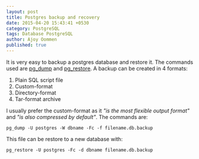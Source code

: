 ```yaml
---
layout: post
title: Postgres backup and recovery
date: 2015-04-20 15:43:41 +0530
category: PostgreSQL
tags: Database PostgreSQL
author: Ajoy Oommen
published: true
---
```

It is very easy to backup a postgres database and restore it. The commands used are [pg_dump][1] and [pg_restore][2]. A backup can be created in 4 formats:

1. Plain SQL script file
2. Custom-format
3. Directory-format
4. Tar-format archive

I usually prefer the custom-format as it *"is the most flexible output format"* and *"is also compressed by default"*. The commands are:

    pg_dump -U postgres -W dbname -Fc -f filename.db.backup

This file can be restore to a new database with:

    pg_restore -U postgres -Fc -d dbname filename.db.backup


[1]: http://www.postgresql.org/docs/9.4/static/app-pgdump.html
[2]: http://www.postgresql.org/docs/9.4/static/app-pgrestore.html